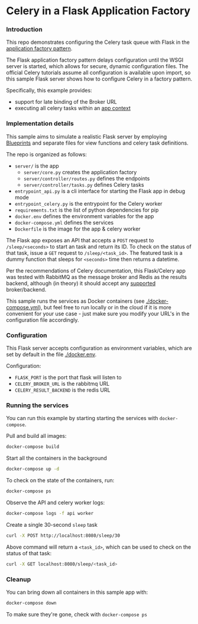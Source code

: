 # Celery in a Flask Application Factory

### Introduction

This repo demonstrates configuring the Celery task queue with Flask in the [application factory pattern](http://flask.pocoo.org/docs/0.12/patterns/appfactories/).


The Flask application factory pattern delays configuration until the WSGI server is started, which allows for secure, dynamic configuration files. The official Celery tutorials assume all configuration is available upon import, so this sample Flask server shows how to configure Celery in a factory pattern.

Specifically, this example provides:
- support for late binding of the Broker URL
- executing all celery tasks within an [app context](http://flask.pocoo.org/docs/0.12/patterns/celery/#configuring-celery)

### Implementation details

This sample aims to simulate a realistic Flask server by employing [Blueprints](http://flask.pocoo.org/docs/0.12/blueprints/) and separate files for view functions and celery task definitions.

The repo is organized as follows:
- `server/` is the app
  - `server/core.py` creates the application factory
  - `server/controller/routes.py` defines the endpoints
  - `server/controller/tasks.py` defines Celery tasks
- `entrypoint_api.py` is a cli interface for starting the Flask app in debug mode
- `entrypoint_celery.py` is the entrypoint for the Celery worker
- `requirements.txt` is the list of python dependencies for pip
- `docker.env` defines the environment variables for the app
- `docker-compose.yml` defines the services
- `Dockerfile` is the image for the app & celery worker

The Flask app exposes an API that accepts a `POST` request to `/sleep/<seconds>` to start an task and return its ID. To check on the status of that task, issue a `GET` request to `/sleep/<task_id>`. The featured task is a dummy function that sleeps for `<seconds>` time then returns a datetime.

Per the recommendations of Celery documentation, this Flask/Celery app was tested with RabbitMQ as the message broker and Redis as the results backend, although (in theory) it should accept any [supported](http://docs.celeryproject.org/en/latest/getting-started/brokers/index.html#broker-overview) broker/backend.

This sample runs the services as Docker containers (see [./docker-compose.yml](./docker-compose.yml)), but feel free to run locally or in the cloud if it is more convenient for your use case - just make sure you modify your URL's in the configuration file accordingly.

### Configuration

This Flask server accepts configuration as environment variables, which are set by default in the file [./docker.env](./docker.env).

Configuration:
- `FLASK_PORT` is the port that flask will listen to
- `CELERY_BROKER_URL` is the rabbitmq URL
- `CELERY_RESULT_BACKEND` is the redis URL

### Running the services

You can run this example by starting starting the services with `docker-compose`.

Pull and build all images:
```sh
docker-compose build
```

Start all the containers in the background
```sh
docker-compose up -d
```

To check on the state of the containers, run:
```sh
docker-compose ps
```

Observe the API and celery worker logs:
```sh
docker-compose logs -f api worker
```

Create a single 30-second `sleep` task
```sh
curl -X POST http://localhost:8080/sleep/30
```

Above command will return a `<task_id>`, which can be used to check on the status of that task:
```sh
curl -X GET localhost:8080/sleep/<task_id>
```

### Cleanup

You can bring down all containers in this sample app with:
```sh
docker-compose down
```

To make sure they're gone, check with `docker-compose ps`
